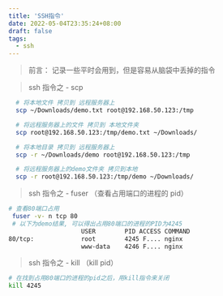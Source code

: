 ```yaml
---
title: 'SSH指令'
date: 2022-05-04T23:35:24+08:00
draft: false
tags:
  - ssh
---
```


> 前言： 记录一些平时会用到，但是容易从脑袋中丢掉的指令

<!--more-->

> ssh 指令之 - scp

```bash
  # 将本地文件 拷贝到 远程服务器上
  scp ~/Downloads/demo.txt root@192.168.50.123:/tmp

  # 将远程服务器上的文件 拷贝到 本地文件夹
  scp root@192.168.50.123:/tmp/demo.txt ~/Downloads/

  # 将本地目录 拷贝到 远程服务器上
  scp -r ~/Downloads/demo root@192.168.50.123:/tmp

  # 将远程服务器上的demo文件夹 拷贝到本地
  scp -r root@192.168.50.123:/tmp/demo ~/Downloads/
```

> ssh 指令之 - fuser （查看占用端口的进程的 pid）

```bash
# 查看80端口占用
 fuser -v- n tcp 80
 # 以下为demo结果, 可以得出占用80端口的进程的PID为4245
                    USER        PID ACCESS COMMAND
80/tcp:             root        4245 F.... nginx
                    www-data    4246 F.... nginx
```

> ssh 指令之 - kill  （kill pid）
``` bash
# 在找到占用80端口的进程的pid之后，用kill指令来关闭
kill 4245
```